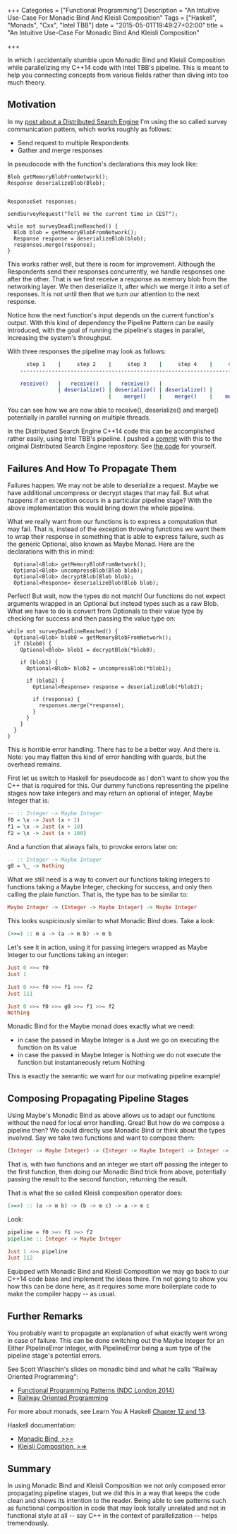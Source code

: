 +++
Categories = ["Functional Programming"]
Description = "An Intuitive Use-Case For Monadic Bind And Kleisli Composition"
Tags = ["Haskell", "Monads", "Cxx", "Intel TBB"]
date = "2015-05-01T19:49:27+02:00"
title = "An Intuitive Use-Case For Monadic Bind And Kleisli Composition"

+++

In which I accidentally stumble upon Monadic Bind and Kleisli Composition while parallelizing my C++14 code with Intel TBB's pipeline. This is meant to help you connecting concepts from various fields rather than diving into too much theory.


## Motivation

In my [post about a Distributed Search Engine](https://daniel-j-h.github.io/post/distributed-search-nanomsg-bond/) I'm using the so called survey communication pattern, which works roughly as follows:

* Send request to multiple Respondents
* Gather and merge responses

In pseudocode with the function's declarations this may look like:

```
Blob getMemoryBlobFromNetwork();
Response deserializeBlob(Blob);


ResponseSet responses;

sendSurveyRequest("Tell me the current time in CEST");

while not surveyDeadlineReached() {
  Blob blob = getMemoryBlobFromNetwork();
  Response response = deserializeBlob(blob);
  responses.merge(response);
}
```

This works rather well, but there is room for improvement.
Although the Respondents send their responses concurrently, we handle responses one after the other.
That is we first receive a response as memory blob from the networking layer.
We then deserialize it, after which we merge it into a set of responses.
It is not until then that we turn our attention to the next response.

Notice how the next function's input depends on the current function's output.
With this kind of dependency the Pipeline Pattern can be easily introduced, with the goal of running the pipeline's stages in parallel, increasing the system's throughput.

With three responses the pipeline may look as follows:

```bash
      step 1    |     step 2    |     step 3    |     step 4    |     step 5    |
    -----------------------------------------------------------------------------

    receive()   |   receive()   |   receive()   |
                | deserialize() | deserialize() | deserialize() |
                                |    merge()    |    merge()    |    merge()    |
```

You can see how we are now able to receive(), deserialize() and merge() potentially in parallel running on multiple threads.

In the Distributed Search Engine C++14 code this can be accomplished rather easily, using Intel TBB's pipeline. I pushed a [commit](https://github.com/daniel-j-h/DistributedSearch/commit/97224b179fdc050dc219287616e8d3073e0e0a8c) with this to the original Distributed Search Engine repository. See [the code](https://github.com/daniel-j-h/DistributedSearch/blob/97224b179fdc050dc219287616e8d3073e0e0a8c/Service.cc#L110-L114) for yourself.

## Failures And How To Propagate Them

Failures happen. We may not be able to deserialize a request.
Maybe we have additional uncompress or decrypt stages that may fail.
But what happens if an exception occurs in a particular pipeline stage? With the above implementation this would bring down the whole pipeline.

What we really want from our functions is to express a computation that may fail.
That is, instead of the exception throwing functions we want them to wrap their response in something that is able to express failure, such as the generic Optional, also known as Maybe Monad. Here are the declarations with this in mind:

```
  Optional<Blob> getMemoryBlobFromNetwork();
  Optional<Blob> uncompressBlob(Blob blob);
  Optional<Blob> decryptBlob(Blob blob);
  Optional<Response> deserializeBlob(Blob blob);
```

Perfect! But wait, now the types do not match!
Our functions do not expect arguments wrapped in an Optional but instead types such as a raw Blob. What we have to do is convert from Optionals to their value type by checking for success and then passing the value type on:

```
while not surveyDeadlineReached() {
  Optional<Blob> blob0 = getMemoryBlobFromNetwork();
  if (blob0) {
    Optional<Blob> blob1 = decryptBlob(*blob0);

    if (blob1) {
      Optional<Blob> blob2 = uncompressBlob(*blob1);

      if (blob2) {
        Optional<Response> response = deserializeBlob(*blob2);

        if (response) {
          responses.merge(*response);
        }
      }
    }
  }
}
```

This is horrible error handling. There has to be a better way. And there is.
Note: you may flatten this kind of error handling with guards, but the overhead remains.

First let us switch to Haskell for pseudocode as I don't want to show you the C++ that is required for this.
Our dummy functions representing the pipeline stages now take integers and may return an optional of integer, Maybe Integer that is:

```haskell
-- :: Integer -> Maybe Integer
f0 = \x -> Just (x + 1)
f1 = \x -> Just (x + 10)
f2 = \x -> Just (x + 100)
```

And a function that always fails, to provoke errors later on:

```haskell
-- :: Integer -> Maybe Integer
g0 = \_ -> Nothing
```

What we still need is a way to convert our functions taking integers to functions taking a Maybe Integer, checking for success, and only then calling the plain function. That is, the type has to be similar to:

```haskell
Maybe Integer -> (Integer -> Maybe Integer) -> Maybe Integer
```

This looks suspiciously similar to what Monadic Bind does. Take a look:

```haskell
(>>=) :: m a -> (a -> m b) -> m b
```

Let's see it in action, using it for passing integers wrapped as Maybe Integer to our functions taking an integer:

```haskell
Just 0 >>= f0
Just 1

Just 0 >>= f0 >>= f1 >>= f2
Just 111

Just 0 >>= f0 >>= g0 >>= f1 >>= f2
Nothing
```

Monadic Bind for the Maybe monad does exactly what we need:

* in case the passed in Maybe Integer is a Just we go on executing the function on its value
* in case the passed in Maybe Integer is Nothing we do not execute the function but instantaneously return Nothing

This is exactly the semantic we want for our motivating pipeline example!


## Composing Propagating Pipeline Stages

Using Maybe's Monadic Bind as above allows us to adapt our functions without the need for local error handling. Great! But how do we compose a pipeline then?
We could directly use Monadic Bind or think about the types involved.
Say we take two functions and want to compose them:

```haskell
(Integer -> Maybe Integer) -> (Integer -> Maybe Integer) -> Integer -> Maybe Integer
```

That is, with two functions and an integer we start off passing the integer to the first function, then doing our Monadic Bind trick from above, potentially passing the result to the second function, returning the result.

That is what the so called Kleisli composition operator does:
```haskell
(>=>) :: (a -> m b) -> (b -> m c) -> a -> m c
```

Look:

```haskell
pipeline = f0 >=> f1 >=> f2
pipeline :: Integer -> Maybe Integer

Just 1 >>= pipeline
Just 112
```

Equipped with Monadic Bind and Kleisli Composition we may go back to our C++14 code base and implement the ideas there. I'm not going to show you how this can be done here, as it requires some more boilerplate code to make the compiler happy -- as usual.


## Further Remarks


You probably want to propagate an explanation of what exactly went wrong in case of failure.
This can be done switching out the Maybe Integer for an Either PipelineError Integer, with PipelineError being a sum type of the pipeline stage's potential errors.

See Scott Wlaschin's slides on monadic bind and what he calls "Railway Oriented Programming":

* [Functional Programming Patterns (NDC London 2014)](http://www.slideshare.net/ScottWlaschin/fp-patterns-ndc-london2014)
* [Railway Oriented Programming](http://www.slideshare.net/ScottWlaschin/railway-oriented-programming)

For more about monads, see Learn You A Haskell [Chapter 12 and 13](http://learnyouahaskell.com/chapters).

Haskell documentation:

* [Monadic Bind, >>=](https://hackage.haskell.org/package/base-4.6.0.1/docs/Control-Monad.html#v:-62--62--61-)
* [Kleisli Composition, >=>](https://hackage.haskell.org/package/base-4.6.0.1/docs/Control-Monad.html#v:-62--61--62-)


## Summary

In using Monadic Bind and Kleisli Composition we not only composed error propagating pipeline stages, but we did this in a way that keeps the code clean and shows its intention to the reader. Being able to see patterns such as functional composition in code that may look totally unrelated and not in functional style at all -- say C++ in the context of parallelization -- helps tremendously.
